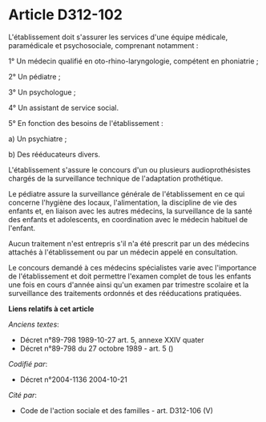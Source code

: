 # Article D312-102

L'établissement doit s'assurer les services d'une équipe médicale, paramédicale et psychosociale, comprenant notamment :

1° Un médecin qualifié en oto-rhino-laryngologie, compétent en phoniatrie ;

2° Un pédiatre ;

3° Un psychologue ;

4° Un assistant de service social.

5° En fonction des besoins de l'établissement :

a) Un psychiatre ;

b) Des rééducateurs divers.

L'établissement s'assure le concours d'un ou plusieurs audioprothésistes chargés de la surveillance technique de l'adaptation
prothétique.

Le pédiatre assure la surveillance générale de l'établissement en ce qui concerne l'hygiène des locaux, l'alimentation, la
discipline de vie des enfants et, en liaison avec les autres médecins, la surveillance de la santé des enfants et
adolescents, en coordination avec le médecin habituel de l'enfant.

Aucun traitement n'est entrepris s'il n'a été prescrit par un des médecins attachés à l'établissement ou par un médecin
appelé en consultation.

Le concours demandé à ces médecins spécialistes varie avec l'importance de l'établissement et doit permettre l'examen complet
de tous les enfants une fois en cours d'année ainsi qu'un examen par trimestre scolaire et la surveillance des traitements
ordonnés et des rééducations pratiquées.

**Liens relatifs à cet article**

_Anciens textes_:

  - Décret n°89-798 1989-10-27 art. 5, annexe XXIV quater
  - Décret n°89-798 du 27 octobre 1989 - art. 5 ()

_Codifié par_:

  - Décret n°2004-1136 2004-10-21

_Cité par_:

  - Code de l'action sociale et des familles - art. D312-106 (V)
